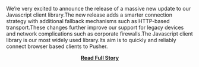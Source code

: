 <p>We’re very excited to announce the release of a massive new update to our Javascript client library.The new release adds a smarter connection strategy with additional fallback mechanisms such as HTTP-based transport.These changes further improve our support for legacy devices and network complications such as corporate firewalls.The Javascript client library is our most widely used library.Its aim is to quickly and reliably connect browser based clients to Pusher.</p>
<center><p><a href="http://blog.pusher.com/pusher-2-0-0-cutting-edge-websockets-with-comprehensive-legacy-support/" style='padding:25px; font-sze:18px; font-weight: bold;'>Read Full Story</a></p></center>
